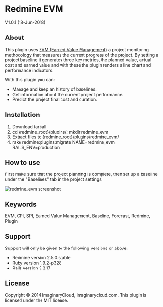# Redmine EVM

V1.0.1 (18-Jun-2018)


## About

This plugin uses [EVM (Earned Value Management)](https://www.slideshare.net/GamaFranco/earned-value-management) a project monitoring methodology that measures the current progress of the project. By setting a project baseline it generates three key metrics, the planned value, actual cost and earned value and with these the plugin renders a line chart and performance indicators.

With this plugin you can:
* Manage and keep an history of baselines.
* Get information about the current project performance.
* Predict the project final cost and duration.

## Installation

1. Download tarball
2. cd {redmine_root}/plugins/; mkdir redmine_evm
3. Extract files to {redmine_root}/plugins/redmine_evm/
4. rake redmine:plugins:migrate NAME=redmine_evm RAILS_ENV=production

## How to use

First make sure that the project planning is complete, then set up a baseline under the "Baselines" tab in the project settings.

![redmine_evm screenshot](https://raw.githubusercontent.com/imaginary-cloud/redmine_evm/master/screenshot.png)

## Keywords

EVM, CPI, SPI, Earned Value Management, Baseline, Forecast, Redmine, Plugin

## Support

Support will only be given to the following versions or above:

* Redmine version                2.5.0.stable
* Ruby version                   1.9.2-p328
* Rails version                  3.2.17

## License

Copyright © 2014 ImaginaryCloud, imaginarycloud.com. This plugin is licensed under the MIT license.

